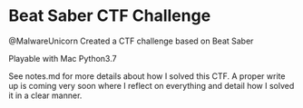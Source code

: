 # Beat Saber CTF Challenge
@MalwareUnicorn Created a CTF challenge based on Beat Saber

Playable with Mac Python3.7

See notes.md for more details about how I solved this CTF. A proper write up
is coming very soon where I reflect on everything and detail how I solved it
in a clear manner.
